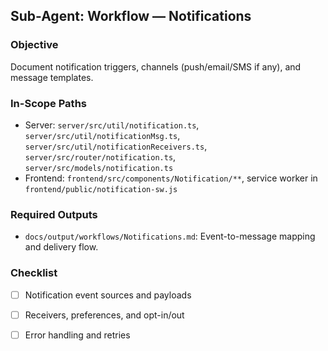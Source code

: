 ## Sub-Agent: Workflow — Notifications

### Objective
Document notification triggers, channels (push/email/SMS if any), and message templates.

### In-Scope Paths
- Server: `server/src/util/notification.ts`, `server/src/util/notificationMsg.ts`, `server/src/util/notificationReceivers.ts`, `server/src/router/notification.ts`, `server/src/models/notification.ts`
- Frontend: `frontend/src/components/Notification/**`, service worker in `frontend/public/notification-sw.js`

### Required Outputs
- `docs/output/workflows/Notifications.md`: Event-to-message mapping and delivery flow.

### Checklist
- [ ] Notification event sources and payloads
- [ ] Receivers, preferences, and opt-in/out
- [ ] Error handling and retries


